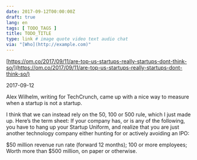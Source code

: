```yaml
---
date: 2017-09-12T00:00:00Z
draft: true
lang: en
tags: [ TODO_TAGS ]
title: TODO_TITLE
type: link # image quote video text audio chat
via: "[Who](http://example.com)"
---
```



[https://om.co/2017/09/11/are-top-us-startups-really-startups-dont-think-so/](https://om.co/2017/09/11/are-top-us-startups-really-startups-dont-think-so/)

2017-09-12

Alex Wilhelm, writing for TechCrunch, came up with a nice way to measure when a startup is not a startup.

I think that we can instead rely on the 50, 100 or 500 rule, which I just made up. Here’s the term sheet: If your company has, or is any of the following, you have to hang up your Startup Uniform, and realize that you are just another technology company either hunting for or actively avoiding an IPO:

$50 million revenue run rate (forward 12 months);
100 or more employees;
Worth more than $500 million, on paper or otherwise.
